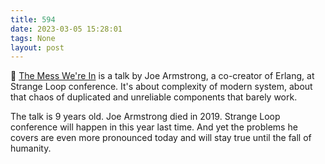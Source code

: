 ```yaml
---
title: 594
date: 2023-03-05 15:28:01
tags: None
layout: post
---
```


🎥 [The Mess We're In](https://www.youtube.com/watch?v=lKXe3HUG2l4) is a talk by Joe Armstrong, a co-creator of Erlang, at Strange Loop conference. It's about complexity of modern system, about that chaos of duplicated and unreliable components that barely work.

The talk is 9 years old. Joe Armstrong died in 2019. Strange Loop conference will happen in this year last time. And yet the problems he covers are even more pronounced today and will stay true until the fall of humanity.

